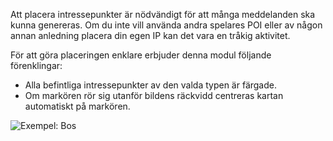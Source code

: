 Att placera intressepunkter är nödvändigt för att många meddelanden ska kunna genereras. Om du inte vill använda andra spelares POI eller av någon annan anledning placera din egen IP kan det vara en tråkig aktivitet.

För att göra placeringen enklare erbjuder denna modul följande förenklingar:

* Alla befintliga intressepunkter av den valda typen är färgade.
* Om markören rör sig utanför bildens räckvidd centreras kartan automatiskt på markören.

![Exempel: Bos](./poi.png)
